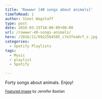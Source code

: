 ```yaml
---
title: 'Rowwwr [40 songs about animals]'
timeToRead: 1 
author: Steel Wagstaff
type: post
date: 2016-03-15T18:00:09+00:00
url: /rowwwr-40-songs-animals/
hero: /2016/11/6922564505_c7e3fea8cf_z.jpg
categories:
  - Spotify Playlists
tags:
  - Music
  - playlist
  - Spotify

---
```

Forty songs about animals. Enjoy!



<small><a href="https://www.flickr.com/photos/48976962@N00/6922564505/" target="_blank">Featured image</a> by <a>Jennifer Bastian</a></small>